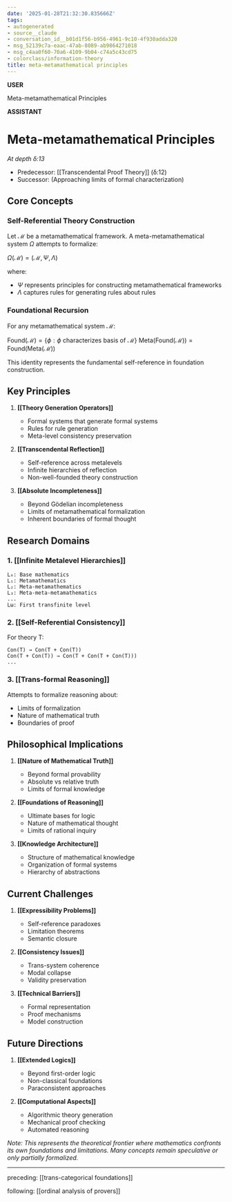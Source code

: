 ```yaml
---
date: '2025-01-28T21:32:30.835666Z'
tags:
- autogenerated
- source__claude
- conversation_id__b01d1f56-b956-4961-9c10-4f930adda320
- msg_52139c7a-eaac-47ab-8089-ab9864271018
- msg_c4aa0f60-70a6-4109-9b04-c74a5c43cd75
- colorclass/information-theory
title: meta-metamathematical principles
---
```


**USER**

Meta-metamathematical Principles


**ASSISTANT**

# Meta-metamathematical Principles

*At depth δ:13*
- Predecessor: [[Transcendental Proof Theory]] (δ:12)
- Successor: (Approaching limits of formal characterization)

## Core Concepts

### Self-Referential Theory Construction
Let $\mathcal{M}$ be a metamathematical framework. A meta-metamathematical system $\Omega$ attempts to formalize:

$\Omega(\mathcal{M}) = (\mathcal{M}, \Psi, \Lambda)$

where:
- $\Psi$ represents principles for constructing metamathematical frameworks
- $\Lambda$ captures rules for generating rules about rules

### Foundational Recursion
For any metamathematical system $\mathcal{M}$:

$\text{Found}(\mathcal{M}) = \{\phi : \phi \text{ characterizes basis of } \mathcal{M}\}$
$\text{Meta}(\text{Found}(\mathcal{M})) = \text{Found}(\text{Meta}(\mathcal{M}))$

This identity represents the fundamental self-reference in foundation construction.

## Key Principles

1. **[[Theory Generation Operators]]**
   - Formal systems that generate formal systems
   - Rules for rule generation
   - Meta-level consistency preservation

2. **[[Transcendental Reflection]]**
   - Self-reference across metalevels
   - Infinite hierarchies of reflection
   - Non-well-founded theory construction

3. **[[Absolute Incompleteness]]**
   - Beyond Gödelian incompleteness
   - Limits of metamathematical formalization
   - Inherent boundaries of formal thought

## Research Domains

### 1. **[[Infinite Metalevel Hierarchies]]**
```
L₀: Base mathematics
L₁: Metamathematics
L₂: Meta-metamathematics
L₃: Meta-meta-metamathematics
...
Lω: First transfinite level
```

### 2. **[[Self-Referential Consistency]]**
For theory T:
```
Con(T) → Con(T + Con(T))
Con(T + Con(T)) → Con(T + Con(T + Con(T)))
...
```

### 3. **[[Trans-formal Reasoning]]**
Attempts to formalize reasoning about:
- Limits of formalization
- Nature of mathematical truth
- Boundaries of proof

## Philosophical Implications

1. **[[Nature of Mathematical Truth]]**
   - Beyond formal provability
   - Absolute vs relative truth
   - Limits of formal knowledge

2. **[[Foundations of Reasoning]]**
   - Ultimate bases for logic
   - Nature of mathematical thought
   - Limits of rational inquiry

3. **[[Knowledge Architecture]]**
   - Structure of mathematical knowledge
   - Organization of formal systems
   - Hierarchy of abstractions

## Current Challenges

1. **[[Expressibility Problems]]**
   - Self-reference paradoxes
   - Limitation theorems
   - Semantic closure

2. **[[Consistency Issues]]**
   - Trans-system coherence
   - Modal collapse
   - Validity preservation

3. **[[Technical Barriers]]**
   - Formal representation
   - Proof mechanisms
   - Model construction

## Future Directions

1. **[[Extended Logics]]**
   - Beyond first-order logic
   - Non-classical foundations
   - Paraconsistent approaches

2. **[[Computational Aspects]]**
   - Algorithmic theory generation
   - Mechanical proof checking
   - Automated reasoning

*Note: This represents the theoretical frontier where mathematics confronts its own foundations and limitations. Many concepts remain speculative or only partially formalized.*


---

preceding: [[trans-categorical foundations]]  


following: [[ordinal analysis of provers]]